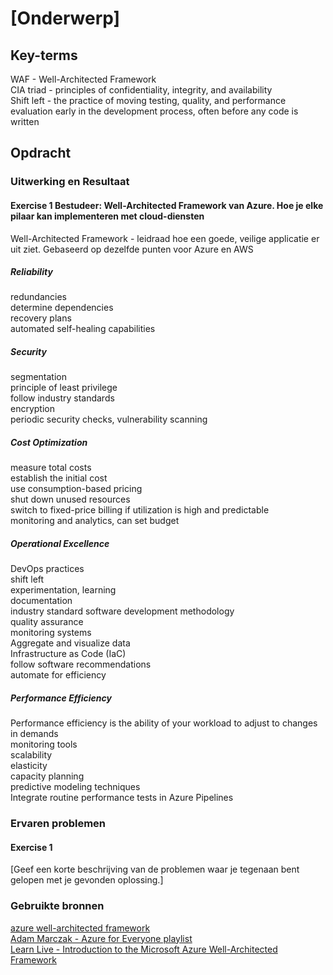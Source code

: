 # [Onderwerp]


## Key-terms
WAF - Well-Architected Framework  
CIA triad - principles of confidentiality, integrity, and availability  
Shift left - the practice of moving testing, quality, and performance evaluation early in the development process, often before any code is written  

## Opdracht
### Uitwerking en Resultaat
#### Exercise 1 Bestudeer: Well-Architected Framework van Azure. Hoe je elke pilaar kan implementeren met cloud-diensten
Well-Architected Framework - leidraad hoe een goede, veilige applicatie er uit ziet. Gebaseerd op dezelfde punten voor Azure en AWS  

##### Reliability
redundancies  
determine dependencies  
recovery plans  
automated self-healing capabilities  

##### Security
segmentation  
principle of least privilege  
follow industry standards  
encryption  
periodic security checks, vulnerability scanning  

##### Cost Optimization
measure total costs  
establish the initial cost  
use consumption-based pricing  
shut down unused resources  
switch to fixed-price billing if utilization is high and predictable  
monitoring and analytics, can set budget

##### Operational Excellence
DevOps practices  
shift left  
experimentation, learning  
documentation  
industry standard software development methodology  
quality assurance  
monitoring systems  
Aggregate and visualize data  
Infrastructure as Code (IaC)  
follow software recommendations  
automate for efficiency  

##### Performance Efficiency
Performance efficiency is the ability of your workload to adjust to changes in demands  
monitoring tools  
scalability  
elasticity  
capacity planning  
predictive modeling techniques  
Integrate routine performance tests in Azure Pipelines  

### Ervaren problemen
#### Exercise 1
[Geef een korte beschrijving van de problemen waar je tegenaan bent gelopen met je gevonden oplossing.]

### Gebruikte bronnen
[azure well-architected framework](https://learn.microsoft.com/en-us/azure/well-architected/)  
[Adam Marczak - Azure for Everyone playlist](https://www.youtube.com/playlist?list=PLGjZwEtPN7j-Q59JYso3L4_yoCjj2syrM)  
[Learn Live - Introduction to the Microsoft Azure Well-Architected Framework](https://www.youtube.com/watch?v=BF1Tw9MNa5U)  